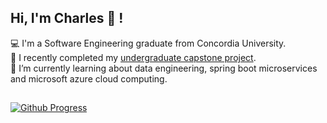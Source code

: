 ## Hi, I'm Charles 👋 ! 

💻 I'm a Software Engineering graduate from Concordia University.<br>
📍 I recently completed my [undergraduate capstone project](https://smartess.vercel.app/). <br>
🌱 I’m currently learning about data engineering, spring boot microservices and microsoft azure cloud computing.<br> 


## 
[![Github Progress](https://github-readme-stats.vercel.app/api?username=eimcharles&show_icons=true&theme=dark)](https://github.com/eimcharles/github-readme-stats)
